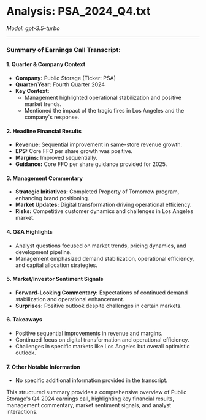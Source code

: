 # Analysis: PSA_2024_Q4.txt

*Model: gpt-3.5-turbo*

---

### Summary of Earnings Call Transcript:

#### 1. **Quarter & Company Context**
- **Company:** Public Storage (Ticker: PSA)
- **Quarter/Year:** Fourth Quarter 2024
- **Key Context:** 
  - Management highlighted operational stabilization and positive market trends.
  - Mentioned the impact of the tragic fires in Los Angeles and the company's response.

#### 2. **Headline Financial Results**
- **Revenue:** Sequential improvement in same-store revenue growth.
- **EPS:** Core FFO per share growth was positive.
- **Margins:** Improved sequentially.
- **Guidance:** Core FFO per share guidance provided for 2025.

#### 3. **Management Commentary**
- **Strategic Initiatives:** Completed Property of Tomorrow program, enhancing brand positioning.
- **Market Updates:** Digital transformation driving operational efficiency.
- **Risks:** Competitive customer dynamics and challenges in Los Angeles market.

#### 4. **Q&A Highlights**
- Analyst questions focused on market trends, pricing dynamics, and development pipeline.
- Management emphasized demand stabilization, operational efficiency, and capital allocation strategies.

#### 5. **Market/Investor Sentiment Signals**
- **Forward-Looking Commentary:** Expectations of continued demand stabilization and operational enhancement.
- **Surprises:** Positive outlook despite challenges in certain markets.

#### 6. **Takeaways**
- Positive sequential improvements in revenue and margins.
- Continued focus on digital transformation and operational efficiency.
- Challenges in specific markets like Los Angeles but overall optimistic outlook.

#### 7. **Other Notable Information**
- No specific additional information provided in the transcript.

This structured summary provides a comprehensive overview of Public Storage's Q4 2024 earnings call, highlighting key financial results, management commentary, market sentiment signals, and analyst interactions.